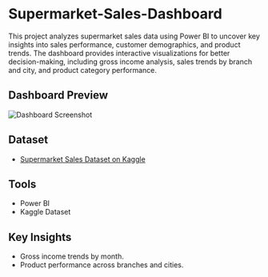 # Supermarket-Sales-Dashboard
This project analyzes supermarket sales data using Power BI to uncover key insights into sales performance, customer demographics, and product trends. The dashboard provides interactive visualizations for better decision-making, including gross income analysis, sales trends by branch and city, and product category performance.


## Dashboard Preview
![Dashboard Screenshot]()

## Dataset
- [Supermarket Sales Dataset on Kaggle](https://www.kaggle.com/datasets/arunjangir245/super-market-sales/data)

## Tools
- Power BI
- Kaggle Dataset

## Key Insights
- Gross income trends by month.
- Product performance across branches and cities.
